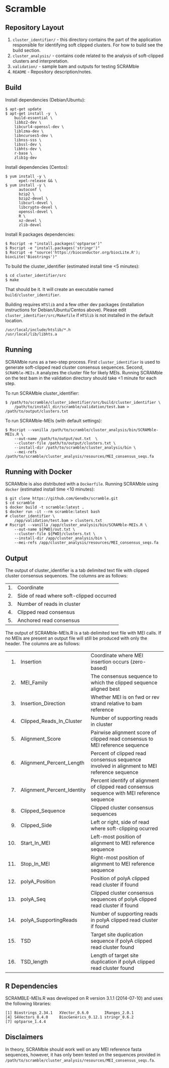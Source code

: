 Scramble
========

Repository Layout
-----------------
1. `cluster_identifier/` - this directory contains the part of the application responsible for identifying soft clipped
clusters. For how to build see the build section.
2. `cluster_analysis/` - contains code related to the analysis of soft-clipped clusters and interpretation.
3. `validation/` - sample bam and outputs for testing SCRAMble
4. `README` - Repository description/notes.

Build
-----

Install dependencies (Debian/Ubuntu):

    $ apt-get update
    $ apt-get install -y  \
        build-essential \
        libbz2-dev \
        libcurl4-openssl-dev \
        liblzma-dev \
        libncurses5-dev \
        libnss-sss \
        libssl-dev \
        libhts-dev \
        r-base \
        zlib1g-dev

Install dependencies (Centos):

    $ yum install -y \
          epel-release && \
    $ yum install -y \
          autoconf \
          bzip2 \
          bzip2-devel \
          libcurl-devel \
          libcrypto-devel \
          openssl-devel \
          R \
          xz-devel \
          zlib-devel

Install R packages dependencies:

    $ Rscript -e "install.packages('optparse')"
    $ Rscript -e "install.packages('stringr')"
    $ Rscript -e "source('https://bioconductor.org/biocLite.R'); biocLite('Biostrings')"

To build the cluster_identifier (estimated install time <5 minutes):

    $ cd cluster_identifier/src
    $ make

That should be it. It will create an executable named `build/cluster_identifier`.
 
Building requires `HTSlib` and a few other dev packages (installation instructions for Debian/Ubuntu/Centos above).
Please edit `cluster_identifier/src/Makefile` if `HTSlib` is not installed in the default location.

    /usr/local/include/htslib/*.h
    /usr/local/lib/libhts.a

Running
-------
SCRAMble runs as a two-step process. First `cluster_identifier` is used to generate soft-clipped read cluster consensus
sequences. Second, `SCRAMble-MEIs.R` analyzes the cluster file for likely MEIs. Running SCRAMble on the test bam in the validation directory should take <1 minute for each step.

To run SCRAMble cluster_identifier:

    $ /path/to/scramble/cluster_identifier/src/build/cluster_identifier \
        /path/to/install_dir/scramble/validation/test.bam > /path/to/output/clusters.txt

To run SCRAMble-MEIs (with default settings):

    $ Rscript --vanilla /path/to/scramble/cluster_analysis/bin/SCRAMble-MEIs.R \
        --out-name /path/to/output/out.txt 	\
        --cluster-file /path/to/output/clusters.txt \
        --install-dir /path/to/scramble/cluster_analysis/bin \
        --mei-refs /path/to/scramble/cluster_analysis/resources/MEI_consensus_seqs.fa  
	
Running with Docker
-------------------
SCRAMble is also distributed with a `Dockerfile`. Running SCRAMble using `docker` (estimated install time <10 minutes):

    $ git clone https://github.com/GeneDx/scramble.git
    $ cd scramble
    $ docker build -t scramble:latest .
    $ docker run -it --rm scramble:latest bash
    # cluster_identifier \
        /app/validation/test.bam > clusters.txt
    # Rscript --vanilla /app/cluster_analysis/bin/SCRAMble-MEIs.R \
        --out-name ${PWD}/out.txt \
        --cluster-file ${PWD}/clusters.txt \
        --install-dir /app/cluster_analysis/bin \
        --mei-refs /app/cluster_analysis/resources/MEI_consensus_seqs.fa

Output
------
The output of cluster_identifier is a tab delimited text file with clipped cluster consensus sequences.
The columns are as follows:

|      |                                          |
| ---: | ---------------------------------------- |
| 1.   | Coordinate                               |
| 2.   | Side of read where soft-clipped occurred |
| 3.   | Number of reads in cluster               |
| 4.   | Clipped read consensus                   |
| 5.   | Anchored read consensus                  |
	
The output of SCRAMble-MEIs.R is a tab delimited text file with MEI calls. If no MEIs are present an output file will still be produced with only the header.
The columns are as follows:

|      |                               |                                                                                              |
| ---: | ----------------------------- | -------------------------------------------------------------------------------------------- |
| 1.   | Insertion                     | Coordinate where MEI insertion occurs (zero-based)                                           |
| 2.   | MEI_Family                    | The consensus sequence to which the clipped sequence aligned best                            |
| 3.   | Insertion_Direction           | Whether MEI is on fwd or rev strand relative to bam reference                                |
| 4.   | Clipped_Reads_In_Cluster      | Number of supporting reads in cluster                                                        |
| 5.   | Alignment_Score               | Pairwise alignment score of clipped read consensus to MEI reference sequence                 |
| 6.   | Alignment_Percent_Length      | Percent of clipped read consensus sequence involved in alignment to MEI reference sequence   |
| 7.   | Alignment_Percent_Identity    | Percent identify of alignment of clipped read consensus sequence with MEI reference sequence |
| 8.   | Clipped_Sequence              | Clipped cluster consensus sequences                                                          |
| 9.   | Clipped_Side                  | Left or right, side of read where soft-clipping ocurred                                      |
| 10.  | Start_In_MEI                  | Left-most position of alignment to MEI reference sequence                                    |
| 11.  | Stop_In_MEI                   | Right-most position of alignment to MEI reference sequence                                   |
| 12.  | polyA_Position                | Position of  polyA clipped read cluster if found                                             |
| 13.  | polyA_Seq                     | Clipped cluster consensus sequences of polyA clipped read cluster if found                   |
| 14.  | polyA_SupportingReads         | Number of supporting reads in polyA clipped read cluster if found                            |
| 15.  | TSD                           | Target site duplication sequence if polyA clipped read cluster found                         |
| 16.  | TSD_length                    | Length of target site duplication if polyA clipped read cluster found                        |

R Dependencies
--------------
SCRAMBLE-MEIs.R was developed on R version 3.1.1 (2014-07-10) and uses the following libraries:

    [1] Biostrings_2.34.1   XVector_0.6.0       IRanges_2.0.1
    [4] S4Vectors_0.4.0     BiocGenerics_0.12.1 stringr_0.6.2
    [7] optparse_1.4.4


Disclaimers
-----------
In theory, SCRAMble should work well on any MEI reference fasta sequences, however, it has only been tested on the
sequences provided in `/path/to/scramble/cluster_analysis/resources/MEI_consensus_seqs.fa`.
